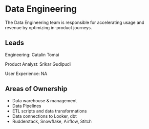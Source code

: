 # Data Engineering

The Data Engineering team is responsible for accelerating usage and revenue by optimizing in-product journeys.

## Leads

Engineering: Catalin Tomai

Product Analyst: Srikar Gudipudi

User Experience:  NA

## Areas of Ownership
- Data warehouse & management
- Data Pipelines
- ETL scripts and data transformations
- Data connections to Looker, dbt
- Rudderstack, Snowflake, Airflow, Stitch

